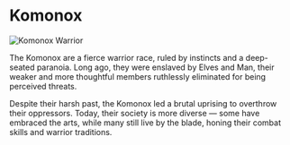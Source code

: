 # Komonox

![Komonox Warrior](/images/komonox_warrior.jpg)

The Komonox are a fierce warrior race, ruled by instincts and a deep-seated paranoia. Long ago, they were enslaved by Elves and Man, their weaker and more thoughtful members ruthlessly eliminated for being perceived threats.

Despite their harsh past, the Komonox led a brutal uprising to overthrow their oppressors. Today, their society is more diverse — some have embraced the arts, while many still live by the blade, honing their combat skills and warrior traditions.